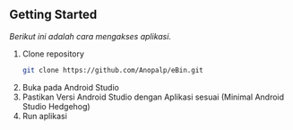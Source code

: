 ## Getting Started

_Berikut ini adalah cara mengakses aplikasi._

1. Clone repository
   ```sh
   git clone https://github.com/Anopalp/eBin.git
   ```
2. Buka pada Android Studio
3. Pastikan Versi Android Studio dengan Aplikasi sesuai (Minimal Android Studio Hedgehog)
4. Run aplikasi
